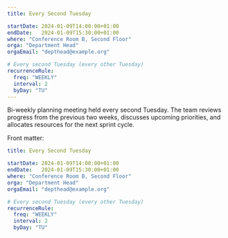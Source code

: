 ```yaml
---
title: Every Second Tuesday

startDate: 2024-01-09T14:00:00+01:00
endDate:   2024-01-09T15:30:00+01:00
where: "Conference Room B, Second Floor"
orga: "Department Head"
orgaEmail: "depthead@example.org"

# Every second Tuesday (every other Tuesday)
recurrenceRule:
  freq: "WEEKLY"
  interval: 2
  byDay: "TU"
---
```

Bi-weekly planning meeting held every second Tuesday. The team reviews progress from the previous two weeks, discusses upcoming priorities, and allocates resources for the next sprint cycle.

Front matter:

```yaml
title: Every Second Tuesday

startDate: 2024-01-09T14:00:00+01:00
endDate:   2024-01-09T15:30:00+01:00
where: "Conference Room B, Second Floor"
orga: "Department Head"
orgaEmail: "depthead@example.org"

# Every second Tuesday (every other Tuesday)
recurrenceRule:
  freq: "WEEKLY"
  interval: 2
  byDay: "TU"
```

